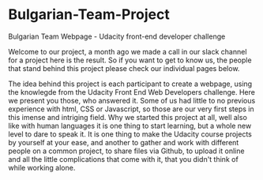 # Bulgarian-Team-Project
Bulgarian Team Webpage - Udacity front-end developer challenge

Welcome to our project, a month ago we made a call in our slack channel for a project here is the result. So if you want to get to know us, the people that stand behind this project please check our individual pages below.

The idea behind this project is each participant to create a webpage, using the knowlegde from the Udacity Front End Web Developers challenge. Here we present you those, who answered it. Some of us had little to no previous experience with html, CSS or Javascript, so those are our very first steps in this imense and intriging field. Why we started this project at all, well also like with human languages it is one thing to start learning, but a whole new level to dare to speak it. It is one thing to make the Udacity course projects by yourself at your ease, and another to gather and work with different people on a common project, to share files via Github, to upload it online and all the little complications that come with it, that you didn't think of while working alone.
